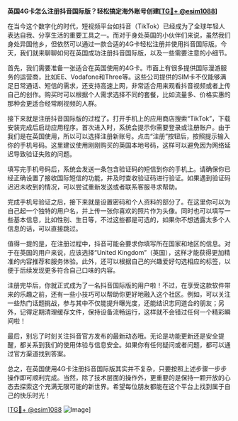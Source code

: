 **英国4G卡怎么注册抖音国际版？轻松搞定海外账号创建[[TG💪+ @esim1088](https://t.me/s/esim1088)]**

在当今这个数字化的时代，短视频平台如抖音（TikTok）已经成为了全球年轻人表达自我、分享生活的重要工具之一。而对于身处英国的小伙伴们来说，虽然我们身处异国他乡，但依然可以通过一款合适的4G卡轻松注册并使用抖音国际版。今天，我们就来聊聊如何在英国成功注册抖音国际版，以及一些需要注意的小细节。

首先，我们需要准备一张适合在英国使用的4G卡。市面上有很多提供国际漫游服务的运营商，比如EE、Vodafone和Three等。这些公司提供的SIM卡不仅能够满足日常通话、短信的需求，还支持高速上网，非常适合用来观看抖音视频或者上传自己的创作。购买时可以根据个人需求选择不同的套餐，比如流量多、价格实惠的那种会更适合经常刷视频的人群。

接下来就是注册抖音国际版的过程了。打开手机上的应用商店搜索“TikTok”，下载安装完成后启动应用程序。首次进入时，系统会提示你需要登录或注册账户。由于我们是在英国使用，所以可以选择注册新账号。点击“注册”按钮后，按照提示输入你的手机号码。这里建议使用刚刚购买的英国本地号码，这样可以避免因为网络延迟导致验证失败的问题。

填写完手机号码后，系统会发送一条包含验证码的短信到你的手机上。请确保你已经正确设置了接收国际短信的功能，并及时查收验证码进行验证。如果遇到验证码迟迟未收到的情况，可以尝试重新发送或者联系客服寻求帮助。

完成手机号验证之后，接下来就是设置密码和个人资料的部分了。在这里你可以为自己起一个独特的用户名，并上传一张你喜欢的照片作为头像。同时也可以填写一些基本信息，比如性别、生日等，不过这些都是可选的，如果你不想透露太多个人信息的话，可以直接跳过。

值得一提的是，在注册过程中，抖音可能会要求你填写所在国家和地区的信息。对于在英国的用户来说，应该选择“United Kingdom”（英国），这样才能获得更加精准的内容推荐和服务体验。此外，还可以根据自己的兴趣爱好勾选相应的标签，以便于后续发现更多符合自己口味的内容。

注册完毕后，你就正式成为了一名抖音国际版的用户啦！不过，在享受这款软件带来的乐趣之前，还有一些小技巧可以帮助你更好地融入这个社区。例如，可以关注一些热门话题挑战，参与其中不仅能提升曝光度，还能结识志同道合的朋友；另外，记得定期清理缓存文件，保持设备流畅运行，这样就不会错过任何一个精彩瞬间啦！

最后，别忘了时刻关注抖音官方发布的最新动态哦。无论是功能更新还是安全提醒，都关系到我们的使用体验与信息安全。如果你有任何疑问或者问题，都可以通过官方渠道找到答案。

总之，在英国使用4G卡注册抖音国际版其实并不复杂，只要按照上述步骤一步步操作即可顺利完成。当然，除了技术层面的操作外，更重要的是保持一颗开放的心态去探索这个充满无限可能的新世界。希望每位朋友都能在这个平台上找到属于自己的快乐时光！

[[TG💪+ @esim1088](https://t.me/s/esim1088) ![Image](https://i.postimg.cc/4NQfJmqS/Snipaste-2025-05-13-00-14-12.png)]